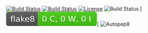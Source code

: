 [![Build Status](https://img.shields.io/badge/Python-3776AB)](https://www.python.org/)
[![Build Status](https://img.shields.io/badge/Linux-FCC624)](https://www.linux.org/)
[![License](https://img.shields.io/github/license/svd-ncsu/hw1.svg)](https://github.com/svd-ncsu/hw2/blob/main/LICENSE.md)
![Build Status](https://github.com/svd-ncsu/hw2/actions/workflows/main.yml/badge.svg)
[![Flake8 Status](./reports/flake8/flake8-badge.svg?dummy=8484744)]
![Autopep8](https://github.com/svd-ncsu/<hw2/actions/workflows/main.yml/badge.svg?event=push)